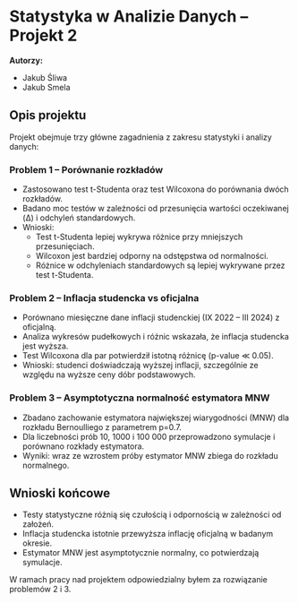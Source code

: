 # Statystyka w Analizie Danych – Projekt 2

**Autorzy:** 
- Jakub Śliwa
- Jakub Smela

## Opis projektu
Projekt obejmuje trzy główne zagadnienia z zakresu statystyki i analizy danych:

### Problem 1 – Porównanie rozkładów
- Zastosowano test t-Studenta oraz test Wilcoxona do porównania dwóch rozkładów.  
- Badano moc testów w zależności od przesunięcia wartości oczekiwanej (Δ) i odchyleń standardowych.  
- Wnioski:  
  - Test t-Studenta lepiej wykrywa różnice przy mniejszych przesunięciach.  
  - Wilcoxon jest bardziej odporny na odstępstwa od normalności.  
  - Różnice w odchyleniach standardowych są lepiej wykrywane przez test t-Studenta.  

### Problem 2 – Inflacja studencka vs oficjalna
- Porównano miesięczne dane inflacji studenckiej (IX 2022 – III 2024) z oficjalną.  
- Analiza wykresów pudełkowych i różnic wskazała, że inflacja studencka jest wyższa.  
- Test Wilcoxona dla par potwierdził istotną różnicę (p-value ≪ 0.05).  
- Wnioski: studenci doświadczają wyższej inflacji, szczególnie ze względu na wyższe ceny dóbr podstawowych.  

### Problem 3 – Asymptotyczna normalność estymatora MNW
- Zbadano zachowanie estymatora największej wiarygodności (MNW) dla rozkładu Bernoulliego z parametrem p=0.7.  
- Dla liczebności prób 10, 1000 i 100 000 przeprowadzono symulacje i porównano rozkłady estymatora.  
- Wyniki: wraz ze wzrostem próby estymator MNW zbiega do rozkładu normalnego.  

## Wnioski końcowe
- Testy statystyczne różnią się czułością i odpornością w zależności od założeń.  
- Inflacja studencka istotnie przewyższa inflację oficjalną w badanym okresie.  
- Estymator MNW jest asymptotycznie normalny, co potwierdzają symulacje.

W ramach pracy nad projektem odpowiedzialny byłem za rozwiązanie problemów 2 i 3.
